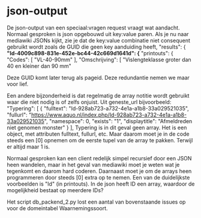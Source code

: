 # json-output
De json-output van een speciaal:vragen request vraagt wat aandacht. Normaal gesproken is json opgebouwd uit key:value paren. 
Als je nu naar mediawiki JSONs kijkt, zie je dat de key:value combinatie niet consequent gebruikt wordt zoals de GUID die geen key aanduiding heeft, 
	"results": {
		**"Id-4009c898-831e-452e-bc44-42c669d1641d": {**
			"printouts": {
				"Codes": \[
					"VL-40-90mm"
				\],
				"Omschrijving": [
					"Vislengteklasse groter dan 40 en kleiner dan 90 mm"

Deze GUID komt later terug als pageid. Deze redundantie nemen we maar voor lief.

Een andere bijzonderheid is dat regelmatig de array notitie wordt gebruikt waar die niet nodig is of zelfs onjuist. Uit geneste_url bijvoorbeeld:
"Typering": \[
					{
						"fulltext": "Id-928ab723-a732-4e1a-a1b8-33a029521035",
						"fullurl": "https://www.aquo.nl/index.php/Id-928ab723-a732-4e1a-a1b8-33a029521035",
						"namespace": 0,
						"exists": "1",
						"displaytitle": "Afmeldreden niet genomen monster"
					}
				\],
Typering is in dit geval geen array. Het is een object, met attributen fulltext, fullurl, etc. Maar daarom moet je in de code steeds een [0] opnemen om de eerste tupel van de array te pakken. Terwijl er altijd maar 1 is.

Normaal gesproken kan een client redelijk simpel recursief door een JSON heen wandelen, maar in het geval van mediawiki moet je weten wat je tegenkomt en daarom hard coderen. Daarnaast moet je om de arrays heen programmeren door steeds [0] extra op te nemen. Een van de duidelijkste voorbeelden is "Id" (in printouts). In de json heeft ID een array, waardoor de mogelijkheid bestaat op meerdere IDs? 

Het script db_packend_2.py lost een aantal van bovenstaande issues op voor de domeintabel Waarnemingssoort. 

